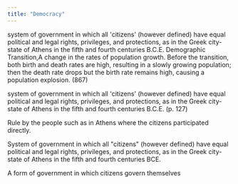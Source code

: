 ```yaml
---
title: "Democracy"
---
```

system of government in which all 'citizens' (however defined) have equal political and legal rights, privileges, and protections, as in the Greek city-state of Athens in the fifth and fourth centuries B.C.E. Demographic Transition,A change in the rates of population growth. Before the transition, both birth and death rates are high, resulting in a slowly growing population; then the death rate drops but the birth rate remains high, causing a population explosion. (867)

system of government in which all 'citizens' (however defined) have equal political and legal rights, privileges, and protections, as in the Greek city-state of Athens in the fifth and fourth centuries B.C.E. (p. 127)

Rule by the people such as in Athens where the citizens participated directly.

System of government in which all &quot;citizens&quot; (however defined) have equal political and legal rights, privileges, and protections, as in the Greek city-state of Athens in the fifth and fourth centuries BCE.

A form of government in which citizens govern themselves

